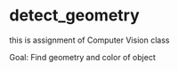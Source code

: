 # detect_geometry

this is assignment of Computer Vision class

Goal: Find geometry and color of object

